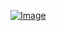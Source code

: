 [![Image](https://cr-skills-chart-widget.azurewebsites.net/api/api?username=hermesiss&width=900&height=200&sort-by-score=true&show-other-skills=true)](https://profile.codersrank.io/user/hermesiss/)
